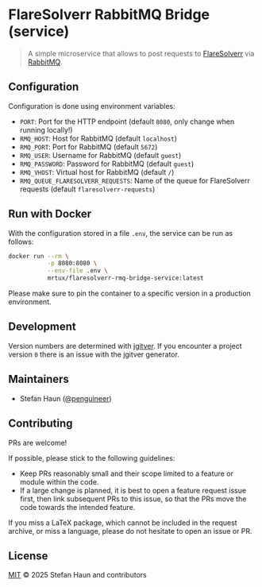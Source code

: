 # FlareSolverr RabbitMQ Bridge (service)

> A simple microservice that allows to post requests to
> [FlareSolverr](https://github.com/FlareSolverr/FlareSolverr) via [RabbitMQ](https://www.rabbitmq.com/).

## Configuration

Configuration is done using environment variables:

* `PORT`: Port for the HTTP endpoint (default `8080`, only change when running locally!)
* `RMQ_HOST`: Host for RabbitMQ (default `localhost`)
* `RMQ_PORT`: Port for RabbitMQ (default `5672`)
* `RMQ_USER`: Username for RabbitMQ (default `guest`)
* `RMQ_PASSWORD`: Password for RabbitMQ (default `guest`)
* `RMQ_VHOST`: Virtual host for RabbitMQ (default `/`)
* `RMQ_QUEUE_FLARESOLVERR_REQUESTS`: Name of the queue for FlareSolverr requests (default `flaresolverr-requests`)

## Run with Docker

With the configuration stored in a file `.env`, the service can be run as follows:

```bash
docker run --rm \
           -p 8080:8080 \
           --env-file .env \
           mrtux/flaresolverr-rmq-bridge-service:latest
```

Please make sure to pin the container to a specific version in a production environment.

## Development

Version numbers are determined with [jgitver](https://jgitver.github.io/).
If you encounter a project version `0` there is an issue with the jgitver generator.

## Maintainers

* Stefan Haun ([@penguineer](https://github.com/penguineer))

## Contributing

PRs are welcome!

If possible, please stick to the following guidelines:

* Keep PRs reasonably small and their scope limited to a feature or module within the code.
* If a large change is planned, it is best to open a feature request issue first, then link subsequent PRs to this
  issue, so that the PRs move the code towards the intended feature.

If you miss a LaTeX package, which cannot be included in the request archive, or miss a language, please do not hesitate
to open an issue or PR.

## License

[MIT](LICENSE.txt) © 2025 Stefan Haun and contributors
